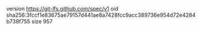 version https://git-lfs.github.com/spec/v1
oid sha256:3fccf1e83675ae79157d441ae8a7428fcc9acc389736e954d72e4284b738f755
size 957
